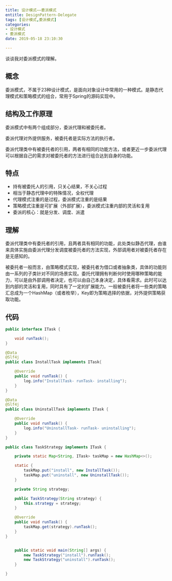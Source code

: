```yaml
---
title: 设计模式——委派模式
entitle: DesignPattern-Delegate
tags: [设计模式,委派模式]
categories:
- 设计模式
- 委派模式
date: 2019-05-18 23:10:30

---
```

谈谈我对委派模式的理解。
<!--more-->
## 概念

委派模式，不属于23种设计模式，是面向对象设计中常用的一种模式。是静态代理模式和策略模式的组合，常用于Spring的源码实现中。

## 结构及工作原理

委派模式中有两个组成部分，委派代理和被委托者。

委派代理对外提供服务，被委托者是实际方法的执行者。

委派代理类中有被委托者的引用，两者有相同的功能方法，或者更近一步委派代理可以根据自己的需求对被委托者的方法进行组合达到自身的功能。

## 特点

* 持有被委托人的引用，只关心结果，不关心过程
* 相当于静态代理中的特殊情况，全权代理
* 代理模式注重的是过程，委派模式注重的是结果
* 策略模式注重是可扩展（外部扩展），委派模式注重内部的灵活和复用
* 委派的核心：就是分发、调度、派遣


## 理解

委派代理类中有委托者的引用，且两者具有相同的功能，此处类似静态代理，由谁来具体实施由委派代理分发调度被委托者的方法实现，外部调用者对被委托者存在是无感知的。

被委托者一般而言，由策略模式实现，被委托者为借口或者抽象类，具体的功能则由一系列的子类针对不同的场景实现。委托代理拥有判断何时使用哪种策略的能力，可以是由外部调用者决定，也可以由自己本身决定，具体看需求。此时可以达到内部的灵活和复用，同时具有了一定的扩展能力。一般被委托者将一些类的策略汇总成为一个HashMap（或者枚举），Key即为策略选择的依据，对外提供策略获取功能。

## 代码

```java
public interface ITask {

    void runTask();
}

```


```java
@Data
@Slf4j
public class InstallTask implements ITask{

    @Override
    public void runTask() {
        log.info("InstallTask- runTask- installing");
    }
}
```

```java
@Data
@Slf4j
public class UninstallTask implements ITask {

    @Override
    public void runTask() {
        log.info("UninstallTask- runTask- uninstalling");
    }
}

```


```java
public class TaskStrategy implements ITask {

    private static Map<String, ITask> taskMap = new HashMap<>();

    static {
        taskMap.put("install", new InstallTask());
        taskMap.put("uninstall", new UninstallTask());
    }

    private String strategy;

    public TaskStrategy(String strategy) {
        this.strategy = strategy;
    }

    @Override
    public void runTask() {
        taskMap.get(strategy).runTask();
    }
}

```

```java

    public static void main(String[] args) {
        new TaskStrategy("install").runTask();
        new TaskStrategy("uninstall").runTask();
    }

}

```